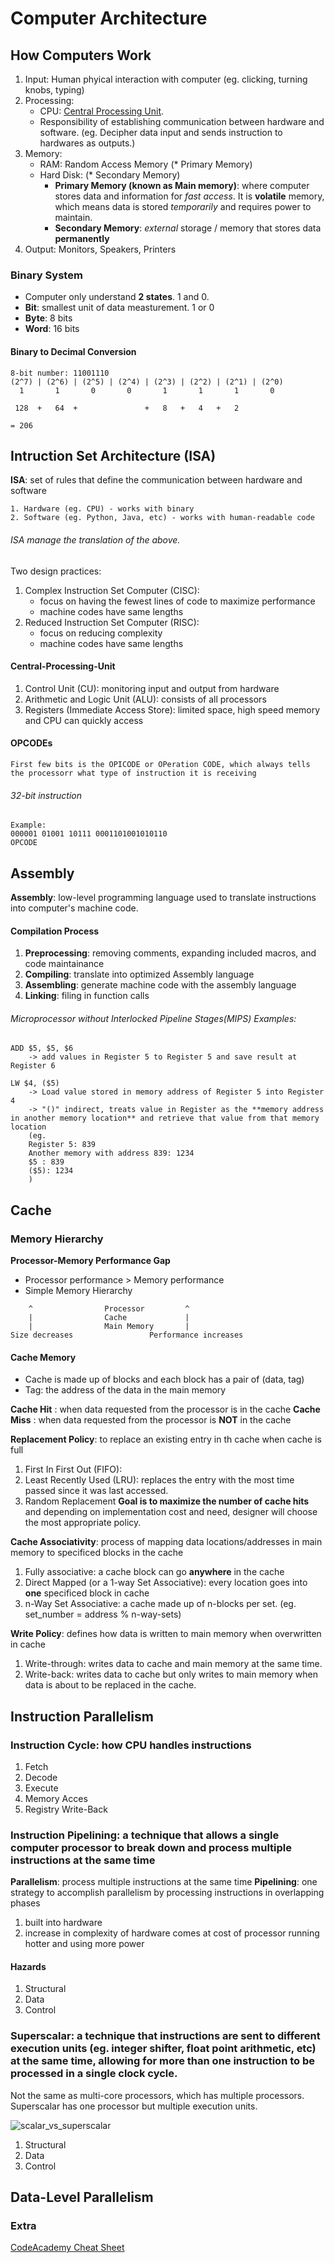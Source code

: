 # Computer Architecture

## How Computers Work
1. Input: Human phyical interaction with computer (eg. clicking, turning knobs, typing)
2. Processing:
    - CPU: [Central Processing Unit](#Central-Processing-Unit).
    - Responsibility of establishing communication between hardware and software. (eg. Decipher data input and sends instruction to hardwares as outputs.)
3. Memory:
    - RAM: Random Access Memory (* Primary Memory)
    - Hard Disk: (* Secondary Memory)
        - **Primary Memory (known as Main memory)**: where computer stores data and information for *fast access*. It is **volatile** memory, which means data is stored *temporarily* and requires power to maintain.
        - **Secondary Memory**: *external* storage / memory that stores data **permanently**
4. Output: Monitors, Speakers, Printers


### Binary System
- Computer only understand **2 states**. 1 and 0.
- **Bit**: smallest unit of data measturement. 1 or 0
- **Byte**: 8 bits
- **Word**: 16 bits

#### Binary to Decimal Conversion
```
8-bit number: 11001110
(2^7) | (2^6) | (2^5) | (2^4) | (2^3) | (2^2) | (2^1) | (2^0)
  1       1       0       0       1       1       1       0

 128  +   64  +               +   8   +   4   +   2

= 206

```


## Intruction Set Architecture (ISA)

**ISA**: set of rules that define the communication between hardware and software

```
1. Hardware (eg. CPU) - works with binary
2. Software (eg. Python, Java, etc) - works with human-readable code
```
###### ISA manage the translation of the above.

Two design practices:
1. Complex Instruction Set Computer (CISC):
    - focus on having the fewest lines of code to maximize performance
    - machine codes have same lengths
2. Reduced Instruction Set Computer (RISC):
    - focus on reducing complexity
    - machine codes have same lengths


#### Central-Processing-Unit
1. Control Unit (CU): monitoring input and output from hardware
2. Arithmetic and Logic Unit (ALU): consists of all processors
3. Registers (Immediate Access Store): limited space, high speed memory and CPU can quickly access

#### OPCODEs
```
First few bits is the OPICODE or OPeration CODE, which always tells the processorr what type of instruction it is receiving
```
###### 32-bit instruction
```
Example:
000001 01001 10111 0001101001010110
OPCODE
```


## Assembly

**Assembly**: low-level programming language used to translate instructions into computer's machine code.

#### Compilation Process
1. **Preprocessing**: removing comments, expanding included macros, and code maintainance
2. **Compiling**: translate into optimized Assembly language
3. **Assembling**: generate machine code with the assembly language
4. **Linking**: filing in function calls

###### Microprocessor without Interlocked Pipeline Stages(MIPS) Examples:
```
ADD $5, $5, $6
    -> add values in Register 5 to Register 5 and save result at Register 6

LW $4, ($5)
    -> Load value stored in memory address of Register 5 into Register 4
    -> "()" indirect, treats value in Register as the **memory address in another memory location** and retrieve that value from that memory location
    (eg.
    Register 5: 839
    Another memory with address 839: 1234
    $5 : 839
    ($5): 1234
    )
```

## Cache
### Memory Hierarchy
**Processor-Memory Performance Gap**
- Processor performance > Memory performance
- Simple Memory Hierarchy
```
    ^                Processor         ^
    |                Cache             |
    |                Main Memory       |
Size decreases                 Performance increases
```
#### Cache Memory
- Cache is made up of blocks and each block has a pair of (data, tag)
- Tag: the address of the data in the main memory


**Cache Hit** : when data requested from the processor is in the cache
**Cache Miss** : when data requested from the processor is **NOT** in the cache

**Replacement Policy**: to replace an existing entry in th cache when cache is full
1. First In First Out (FIFO):
2. Least Recently Used (LRU): replaces the entry with the most time passed since it was last accessed.
3. Random Replacement
**Goal is to maximize the number of cache hits** and depending on implementation cost and need, designer will choose the most appropriate policy.

**Cache Associativity**: process of mapping data locations/addresses in main memory to specificed blocks in the cache
1. Fully associative: a cache block can go **anywhere** in the cache
2. Direct Mapped (or a 1-way Set Associative): every location goes into **one** specificed block in cache
3. n-Way Set Associative: a cache made up of n-blocks per set. (eg. set_number = address % n-way-sets)

**Write Policy**:  defines how data is written to main memory when overwritten in cache
1. Write-through: writes data to cache and main memory at the same time.
2. Write-back: writes data to cache but only writes to main memory when data is about to be replaced in the cache.

## Instruction Parallelism
### Instruction Cycle: how CPU handles instructions
1. Fetch
2. Decode
3. Execute
4. Memory Acces
5. Registry Write-Back

### Instruction Pipelining: a technique that allows a single computer processor to break down and process multiple instructions at the same time
**Parallelism**: process multiple instructions at the same time
**Pipelining**: one strategy to accomplish parallelism by processing instructions in overlapping phases
1. built into hardware
2. increase in complexity of hardware comes at cost of processor running hotter and using more power

#### Hazards
1. Structural
2. Data
3. Control

### Superscalar: a technique that instructions are sent to different execution units (eg. integer shifter, float point arithmetic, etc) at the same time, allowing for more than one instruction to be processed in a single clock cycle.
Not the same as multi-core processors, which has multiple processors. Superscalar has one processor but multiple execution units.

<img alt="scalar_vs_superscalar" src="https://www.researchgate.net/profile/Mostafa-Soliman-5/publication/283345112/figure/fig2/AS:614302499217410@1523472537025/Superscalar-versus-scalar-clock-cycles.png" />

1. Structural
2. Data
3. Control


## Data-Level Parallelism


### Extra
[CodeAcademy Cheat Sheet](https://www.codecademy.com/learn/computer-architecture/modules/intro-to-computer-architecture/cheatsheet)

